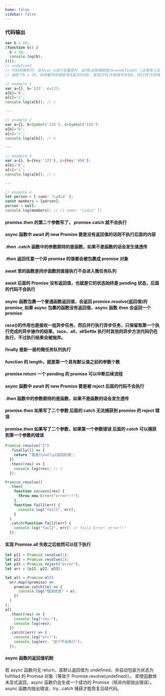 ```yaml
---
home: false
sidebar: false
---
```


### 代码输出

```javascript
var b = 10;
(function b() {
  b = 20;
  console.log(b);
})();
// undefined
// 代码预解析时，会将var b进行变量提升，此时b没有被赋值(b=undefined) (这里有人会说这里明明有个函数表达式呀，为什么没有进入变量提升，因为IIFE自带有词法作用域(我们常理解得作用域))
// 碰到了b = 20，会顺着作用域链寻找是否存在b，发现IIFE作用域中存在b，将IIFE作用域中的b赋值为20(b=20)(因为函数表达式特性，标识符无法被修改，所以这里执行失败)
```

```javascript
// example 1
var a={}, b='123', c=123;
a[b]='b';
a[c]='c';
console.log(a[b]); // c

---

// example 2
var a={}, b=Symbol('123'), c=Symbol('123');
a[b]='b';
a[c]='c';
console.log(a[b]); // b

---

// example 3
var a={}, b={key:'123'}, c={key:'456'};
a[b]='b';
a[c]='c';
console.log(a[b]); // c

---

// example 4
let person = { name: "Lydia" };
const members = [person];
person = null;
console.log(members); // [{ name: "Lydia" }]

```

#### promise.then 的第二个参数写了， promise.catch 就不会执行

#### async 函数中 await 的 new Promise 要是没有返回值的话则不执行后面的内容

#### .then .catch 函数中的参数期待的是函数，如果不是函数的话会发生值透传

#### .then 返回任意一个非 promise 的值都会被包裹成 promise 对象

#### await 里的函数是同步函数则直接执行不会进入微任务队列

#### await 后面的 Promise 没有返回值，也就是它的状态始终是 pending 状态，后面的代码不会执行

#### async 函数包裹一个普通函数返回值，会返回 promise.resolve(返回值)的 promise, 如果 async 包裹的函数没有返回值，async 函数.then 会返回一个 promise

#### race()的作用也是接收一组异步任务，然后并行执行异步任务，只保留取第一个执行完成的异步操作的结果，race、all、allSettle 执行时其他的异步方法代码仍在执行，不过执行结果会被抛弃。

#### finally 是新一层的微任务队列执行

#### function 的 length，就是第一个具有默认值之前的参数个数

#### promise return 一个 pending 的 promise 可以中断后续流程

#### async 函数中 await 的 new Promise 要是被 reject 后面的代码不会执行

#### .then 函数中的参数期待的是函数，如果不是函数的话会发生透传

#### promise.then 如果写了二个参数 后面的 catch 无法捕获到 promise 的 reject 错误

#### promise.then 如果写了二个参数，如果第一个参数错误 后面的 catch 可以捕获到第一个参数的错误

```javascript
Promise.resolve("2")
  .finally(() => {
    return "我是finally2返回的值";
  })
  .then((res) => {
    console.log(res); // 2
  });

Promise.resolve()
  .then(
    function success(res) {
      throw new Error("error!!!");
    },
    function fail1(err) {
      console.log("fail1", err);
    }
  )
  .catch(function fail2(err) {
    console.log("fail2", err); // fail2 Error: error!!!
  });
```

#### 实现 Promise.all 失败之后依然可以往下执行

```javascript
let p11 = Promise.resolve(1);
let p22 = Promise.resolve(2);
let p33 = Promise.reject("error");
let arr = [p11, p22, p33];

let all = Promise.all(
  arr.map((promise) =>
    promise.catch((e) => {
      console.log("错误信息" + e);
    })
  )
);
all
  .then((res) => {
    console.log("res:");
    console.log(res);
  })
  .catch((err) => {
    console.log("err:");
    console.log(err, "这个不会执行");
  });
```

#### async 函数的返回值机制 ‌

若 async 函数内无 return，其默认返回值为 undefined，并自动包装为状态为 fulfilled 的 Promise 对象（等效于 Promise.resolve(undefined)）。
即使函数体未显式返回，async 函数仍会生成一个成功的 Promise（除非内部抛出错误）。 async 函数内抛出错误，try...catch 捕获才能恢复后续代码。
